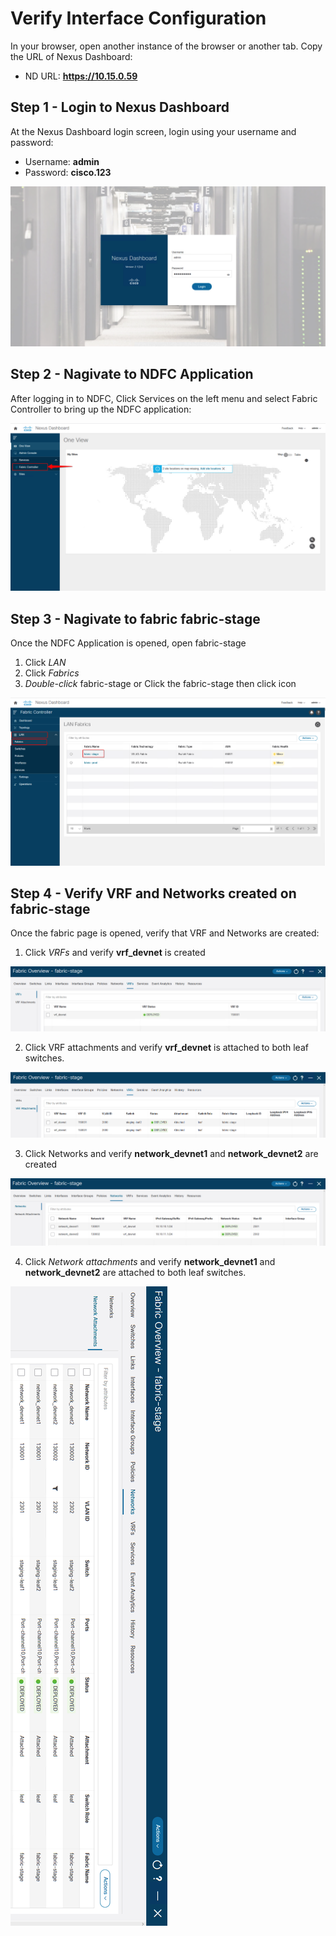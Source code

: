 # Verify Interface Configuration
In your browser, open another instance of the browser or another tab. Copy the URL of Nexus Dashboard:

* ND URL: **https://10.15.0.59**

## Step 1 - Login to Nexus Dashboard
At the Nexus Dashboard login screen, login using your username and password:

* Username: **admin**
* Password: **cisco.123**

![](https://github.com/bert-jan/DEVWKS-3928/blob/main/task01/ndfc_login.png)

## Step 2 - Nagivate to NDFC Application
After logging in to NDFC, Click Services on the left menu and select Fabric Controller to bring up the NDFC application:

![](https://github.com/bert-jan/DEVWKS-3928/blob/main/task01/ndfc_app.png)

## Step 3 - Nagivate to fabric fabric-stage
Once the NDFC Application is opened, open fabric-stage

1. Click *LAN*
2. Click *Fabrics*
3. *Double-click* fabric-stage or Click the fabric-stage then click icon

![](https://github.com/bert-jan/DEVWKS-3928/blob/main/task01/fabric1.png)

## Step 4 - Verify VRF and Networks created on fabric-stage
Once the fabric page is opened, verify that VRF and Networks are created:

1. Click *VRFs* and verify **vrf_devnet** is created

![](https://github.com/bert-jan/DEVWKS-3928/blob/main/task02_overlay/vrf.png)

2. Click VRF attachments and verify **vrf_devnet** is attached to both leaf switches.

![](https://github.com/bert-jan/DEVWKS-3928/blob/main/task02_overlay/vrf_attach.png)

3. Click Networks and verify **network_devnet1** and **network_devnet2** are created

![](https://github.com/bert-jan/DEVWKS-3928/blob/main/task02_overlay/network.png)

4. Click *Network attachments* and verify **network_devnet1** and **network_devnet2** are attached to both leaf switches.

![](https://github.com/bert-jan/DEVWKS-3928/blob/main/task02_overlay/network_attach.png)
